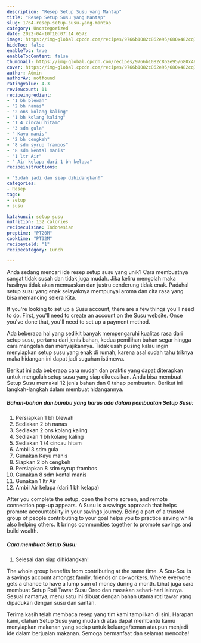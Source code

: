 ```yaml
---
description: "Resep Setup Susu yang Mantap"
title: "Resep Setup Susu yang Mantap"
slug: 1764-resep-setup-susu-yang-mantap
category: Uncategorized
date: 2022-04-10T10:07:14.657Z
image: https://img-global.cpcdn.com/recipes/9766b1082c862e95/680x482cq70/setup-susu-foto-resep-utama.jpg
hideToc: false
enableToc: true
enableTocContent: false
thumbnail: https://img-global.cpcdn.com/recipes/9766b1082c862e95/680x482cq70/setup-susu-foto-resep-utama.jpg
cover: https://img-global.cpcdn.com/recipes/9766b1082c862e95/680x482cq70/setup-susu-foto-resep-utama.jpg
author: Admin
authorAv: notfound
ratingvalue: 4.3
reviewcount: 11
recipeingredient:
- "1 bh blewah"
- "2 bh nanas"
- "2 ons kolang kaling"
- "1 bh kolang kaling"
- "1 4 cincau hitam"
- "3 sdm gula"
- " Kayu manis"
- "2 bh cengkeh"
- "8 sdm syrup frambos"
- "8 sdm kental manis"
- "1 ltr Air"
- " Air kelapa dari 1 bh kelapa"
recipeinstructions:

- "Sudah jadi dan siap dihidangkan!"
categories:
- Resep
tags:
- setup
- susu

katakunci: setup susu 
nutrition: 132 calories
recipecuisine: Indonesian
preptime: "PT20M"
cooktime: "PT32M"
recipeyield: "1"
recipecategory: Lunch

---
```





Anda sedang mencari ide resep setup susu yang unik? Cara membuatnya sangat tidak susah dan tidak juga mudah. Jika keliru mengolah maka hasilnya tidak akan memuaskan dan justru cenderung tidak enak. Padahal setup susu yang enak selayaknya mempunyai aroma dan cita rasa yang bisa memancing selera Kita.





If you&#39;re looking to set up a Susu account, there are a few things you&#39;ll need to do. First, you&#39;ll need to create an account on the Susu website. Once you&#39;ve done that, you&#39;ll need to set up a payment method.

Ada beberapa hal yang sedikit banyak mempengaruhi kualitas rasa dari setup susu, pertama dari jenis bahan, kedua pemilihan bahan segar hingga cara mengolah dan menyajikannya. Tidak usah pusing kalau ingin menyiapkan setup susu yang enak di rumah, karena asal sudah tahu triknya maka hidangan ini dapat jadi suguhan istimewa.






Berikut ini ada beberapa cara mudah dan praktis yang dapat diterapkan untuk mengolah setup susu yang siap dikreasikan. Anda bisa membuat Setup Susu memakai 12 jenis bahan dan 0 tahap pembuatan. Berikut ini langkah-langkah dalam membuat hidangannya.

<!--inarticleads1-->

##### Bahan-bahan dan bumbu yang harus ada dalam pembuatan Setup Susu:

1. Persiapkan 1 bh blewah
1. Sediakan 2 bh nanas
1. Sediakan 2 ons kolang kaling
1. Sediakan 1 bh kolang kaling
1. Sediakan 1 /4 cincau hitam
1. Ambil 3 sdm gula
1. Gunakan  Kayu manis
1. Siapkan 2 bh cengkeh
1. Persiapkan 8 sdm syrup frambos
1. Gunakan 8 sdm kental manis
1. Gunakan 1 ltr Air
1. Ambil  Air kelapa (dari 1 bh kelapa)


After you complete the setup, open the home screen, and remote connection pop-up appears. A Susu is a savings approach that helps promote accountability in your savings journey. Being a part of a trusted group of people contributing to your goal helps you to practice saving while also helping others. It brings communities together to promote savings and build wealth. 

<!--inarticleads2-->

##### Cara membuat Setup Susu:


1. Selesai dan siap dihidangkan!

The whole group benefits from contributing at the same time. A Sou-Sou is a savings account amongst family, friends or co-workers. Where everyone gets a chance to have a lump sum of money during a month. Lihat juga cara membuat Setup Roti Tawar Susu Oreo dan masakan sehari-hari lainnya. Sesuai namanya, menu satu ini dibuat dengan bahan utama roti tawar yang dipadukan dengan susu dan santan. 

Terima kasih telah membaca resep yang tim kami tampilkan di sini. Harapan kami, olahan Setup Susu yang mudah di atas dapat membantu kamu menyiapkan makanan yang sedap untuk keluarga/teman ataupun menjadi ide dalam berjualan makanan. Semoga bermanfaat dan selamat mencoba!
